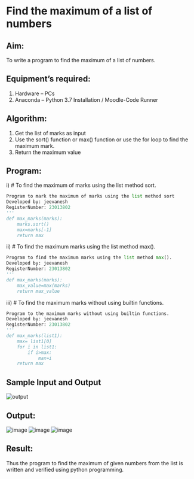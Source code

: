 # Find the maximum of a list of numbers
## Aim:
To write a program to find the maximum of a list of numbers.
## Equipment’s required:
1.	Hardware – PCs
2.	Anaconda – Python 3.7 Installation / Moodle-Code Runner
## Algorithm:
1.	Get the list of marks as input
2.	Use the sort() function or max() function or use the for loop to find the maximum mark.
3.	Return the maximum value
## Program:

i)	# To find the maximum of marks using the list method sort.
```Python
Program to mark the maximum of marks using the list method sort
Developed by: jeevanesh
RegisterNumber: 23013802
'''
def max_marks(marks):
    marks.sort()
    max=marks[-1]
    return max
```

ii)	# To find the maximum marks using the list method max().
```Python 
Program to find the maximum marks using the list method max().
Developed by: jeevanesh
RegisterNumber: 23013802
'''
def max_marks(marks):
    max_value=max(marks)
    return max_value    
```

iii) # To find the maximum marks without using builtin functions.
```Python
Program to the maximum marks without using builtin functions.
Developed by: jeevanesh
RegisterNumber: 23013802
'''
def max_marks(list1):
    max= list1[0]
    for i in list1:
        if i>max:
            max=i
    return max        
```
## Sample Input and Output
![output](./img/max_marks1.jpg) 

## Output:
![image](https://github.com/plotswag/FindMaximum/assets/145822344/9045018f-84a6-4e7a-a91c-63fa0cd44bc7)
![image](https://github.com/plotswag/FindMaximum/assets/145822344/c26f8f2b-238a-4930-9c1c-41f54186311c)
![image](https://github.com/plotswag/FindMaximum/assets/145822344/f151251c-3576-456a-bd42-8f217600d0df)
## Result:
Thus the program to find the maximum of given numbers from the list is written and verified using python programming.
